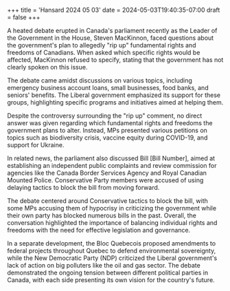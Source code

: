 +++
title = 'Hansard 2024 05 03'
date = 2024-05-03T19:40:35-07:00
draft = false
+++

A heated debate erupted in Canada's parliament recently as the Leader of the Government in the House, Steven MacKinnon, faced questions about the government's plan to allegedly "rip up" fundamental rights and freedoms of Canadians. When asked which specific rights would be affected, MacKinnon refused to specify, stating that the government has not clearly spoken on this issue.

The debate came amidst discussions on various topics, including emergency business account loans, small businesses, food banks, and seniors' benefits. The Liberal government emphasized its support for these groups, highlighting specific programs and initiatives aimed at helping them.

Despite the controversy surrounding the "rip up" comment, no direct answer was given regarding which fundamental rights and freedoms the government plans to alter. Instead, MPs presented various petitions on topics such as biodiversity crisis, vaccine equity during COVID-19, and support for Ukraine.

In related news, the parliament also discussed Bill [Bill Number], aimed at establishing an independent public complaints and review commission for agencies like the Canada Border Services Agency and Royal Canadian Mounted Police. Conservative Party members were accused of using delaying tactics to block the bill from moving forward.

The debate centered around Conservative tactics to block the bill, with some MPs accusing them of hypocrisy in criticizing the government while their own party has blocked numerous bills in the past. Overall, the conversation highlighted the importance of balancing individual rights and freedoms with the need for effective legislation and governance.

In a separate development, the Bloc Quebecois proposed amendments to federal projects throughout Quebec to defend environmental sovereignty, while the New Democratic Party (NDP) criticized the Liberal government's lack of action on big polluters like the oil and gas sector. The debate demonstrated the ongoing tension between different political parties in Canada, with each side presenting its own vision for the country's future.
